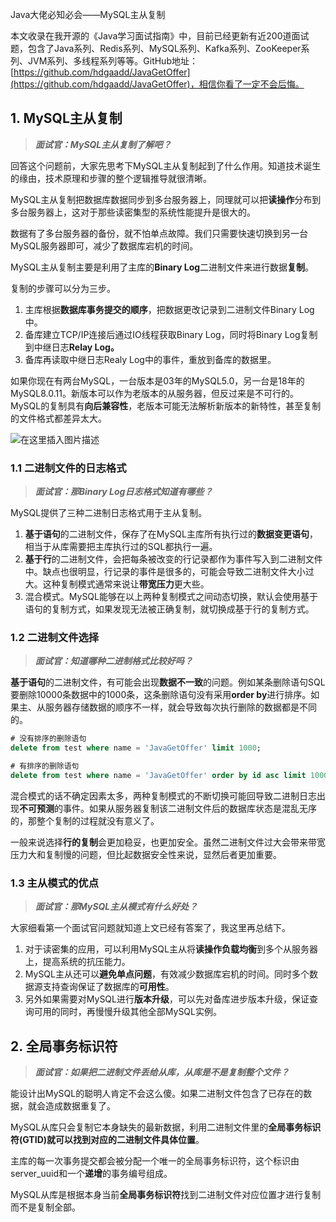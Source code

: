 Java大佬必知必会——MySQL主从复制



本文收录在我开源的《Java学习面试指南》中，目前已经更新有近200道面试题，包含了Java系列、Redis系列、MySQL系列、Kafka系列、ZooKeeper系列、JVM系列、多线程系列等等。GitHub地址：[https://github.com/hdgaadd/JavaGetOffer](https://github.com/hdgaadd/JavaGetOffer)，相信你看了一定不会后悔。

## 1. MySQL主从复制

> ***面试官：MySQL主从复制了解吧？***

回答这个问题前，大家先思考下MySQL主从复制起到了什么作用。知道技术诞生的缘由，技术原理和步骤的整个逻辑推导就很清晰。

MySQL主从复制把数据库数据同步到多台服务器上，同理就可以把**读操作**分布到多台服务器上，这对于那些读密集型的系统性能提升是很大的。

数据有了多台服务器的备份，就不怕单点故障。我们只需要快速切换到另一台MySQL服务器即可，减少了数据库宕机的时间。

MySQL主从复制主要是利用了主库的**Binary Log**二进制文件来进行数据**复制**。

复制的步骤可以分为三步。

1. 主库根据**数据库事务提交的顺序**，把数据更改记录到二进制文件Binary Log中。
2. 备库建立TCP/IP连接后通过IO线程获取Binary Log，同时将Binary Log复制到中继日志**Relay Log。**
3. 备库再读取中继日志Realy Log中的事件，重放到备库的数据里。

如果你现在有两台MySQL，一台版本是03年的MySQL5.0，另一台是18年的MySQL8.0.11。新版本可以作为老版本的从服务器，但反过来是不可行的。MySQL的复制具有**向后兼容性**，老版本可能无法解析新版本的新特性，甚至复制的文件格式都差异太大。

![在这里插入图片描述](https://img-blog.csdnimg.cn/direct/a17801d54fb9409bbfd00e7010545ebe.png#pic_center)

### 1.1 二进制文件的日志格式

> ***面试官：那Binary Log日志格式知道有哪些？***

MySQL提供了三种二进制日志格式用于主从复制。

1. **基于语句**的二进制文件，保存了在MySQL主库所有执行过的**数据变更语句**，相当于从库需要把主库执行过的SQL都执行一遍。
2. **基于行**的二进制文件，会把每条被改变的行记录都作为事件写入到二进制文件中。缺点也很明显，行记录的事件是很多的，可能会导致二进制文件大小过大。这种复制模式通常来说让**带宽压力**更大些。
3. 混合模式。MySQL能够在以上两种复制模式之间动态切换，默认会使用基于语句的复制方式，如果发现无法被正确复制，就切换成基于行的复制方式。

### 1.2 二进制文件选择

> ***面试官：知道哪种二进制格式比较好吗？***

**基于语句**的二进制文件，有可能会出现**数据不一致**的问题。例如某条删除语句SQL要删除10000条数据中的1000条，这条删除语句没有采用**order by**进行排序。如果主、从服务器存储数据的顺序不一样，就会导致每次执行删除的数据都是不同的。

```sql
# 没有排序的删除语句
delete from test where name = 'JavaGetOffer' limit 1000;
```

```sql
# 有排序的删除语句
delete from test where name = 'JavaGetOffer' order by id asc limit 1000;
```

混合模式的话不确定因素太多，两种复制模式的不断切换可能回导致二进制日志出现**不可预测**的事件。如果从服务器复制该二进制文件后的数据库状态是混乱无序的，那整个复制的过程就没有意义了。

一般来说选择**行的复制**会更加稳妥，也更加安全。虽然二进制文件过大会带来带宽压力大和复制慢的问题，但比起数据安全性来说，显然后者更加重要。

### 1.3 主从模式的优点

> ***面试官：那MySQL主从模式有什么好处？***

大家细看第一个面试官问题就知道上文已经有答案了，我这里再总结下。

1. 对于读密集的应用，可以利用MySQL主从将**读操作负载均衡**到多个从服务器上，提高系统的抗压能力。
2. MySQL主从还可以**避免单点问题**，有效减少数据库宕机的时间。同时多个数据源支持查询保证了数据库的**可用性**。
3. 另外如果需要对MySQL进行**版本升级**，可以先对备库进步版本升级，保证查询可用的同时，再慢慢升级其他全部MySQL实例。

## 2. 全局事务标识符

> ***面试官：如果把二进制文件丢给从库，从库是不是复制整个文件？***

能设计出MySQL的聪明人肯定不会这么傻。如果二进制文件包含了已存在的数据，就会造成数据重复了。

MySQL从库只会复制它本身缺失的最新数据，利用二进制文件里的**全局事务标识符(GTID)**就可以找到对应的二进制文件**具体位置**。

主库的每一次事务提交都会被分配一个唯一的全局事务标识符，这个标识由server_uuid和一个**递增**的事务编号组成。

MySQL从库是根据本身当前**全局事务标识符**找到二进制文件对应位置才进行复制而不是复制全部。
